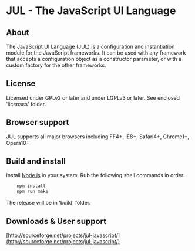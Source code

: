 JUL - The JavaScript UI Language
================================

About
-----

The JavaScript UI Language (JUL) is a configuration and instantiation module 
for the JavaScript frameworks.
It can be used with any framework that accepts a configuration object 
as a constructor parameter, or with a custom factory for the other frameworks.

License
-------
 
 Licensed under GPLv2 or later and under LGPLv3 or later. See enclosed 'licenses' folder.
 
Browser support
---------------

JUL supports all major browsers including FF4+, IE8+, Safari4+, Chrome1+, Opera10+ 

Build and install
-----------------

Install [Node.js](https://nodejs.org/) in your system.
Rub the following shell commands in order:

``` bash
	npm install
	npm run make
```
The release will be in 'build' folder.

 Downloads & User support
 ------------------------

[http://sourceforge.net/projects/jul-javascript/](http://sourceforge.net/projects/jul-javascript/)

